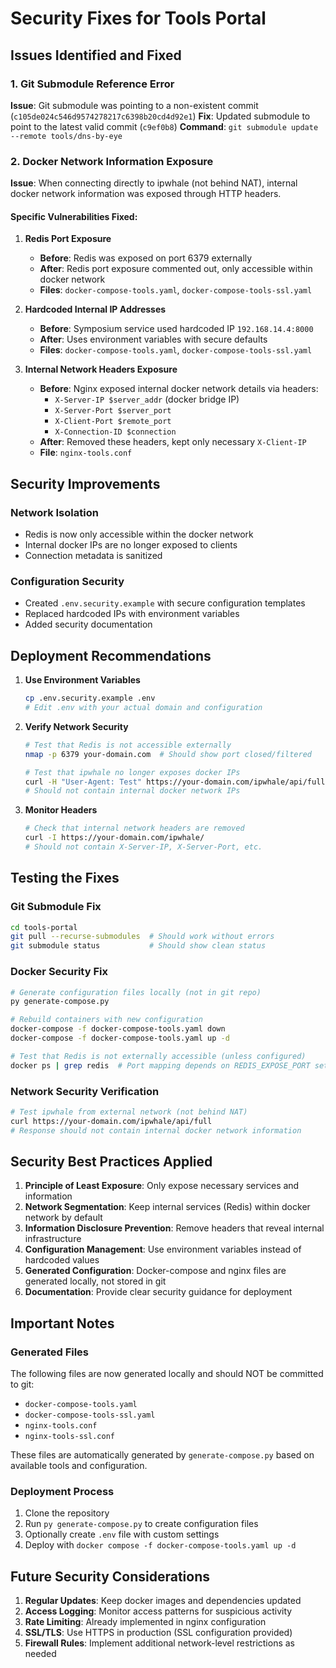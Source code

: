 # Security Fixes for Tools Portal

## Issues Identified and Fixed

### 1. Git Submodule Reference Error
**Issue**: Git submodule was pointing to a non-existent commit (`c105de024c546d9574278217c6398b20cd4d92e1`)
**Fix**: Updated submodule to point to the latest valid commit (`c9ef0b8`)
**Command**: `git submodule update --remote tools/dns-by-eye`

### 2. Docker Network Information Exposure
**Issue**: When connecting directly to ipwhale (not behind NAT), internal docker network information was exposed through HTTP headers.

#### Specific Vulnerabilities Fixed:

1. **Redis Port Exposure**
   - **Before**: Redis was exposed on port 6379 externally
   - **After**: Redis port exposure commented out, only accessible within docker network
   - **Files**: `docker-compose-tools.yaml`, `docker-compose-tools-ssl.yaml`

2. **Hardcoded Internal IP Addresses**
   - **Before**: Symposium service used hardcoded IP `192.168.14.4:8000`
   - **After**: Uses environment variables with secure defaults
   - **Files**: `docker-compose-tools.yaml`, `docker-compose-tools-ssl.yaml`

3. **Internal Network Headers Exposure**
   - **Before**: Nginx exposed internal docker network details via headers:
     - `X-Server-IP $server_addr` (docker bridge IP)
     - `X-Server-Port $server_port`
     - `X-Client-Port $remote_port`
     - `X-Connection-ID $connection`
   - **After**: Removed these headers, kept only necessary `X-Client-IP`
   - **File**: `nginx-tools.conf`

## Security Improvements

### Network Isolation
- Redis is now only accessible within the docker network
- Internal docker IPs are no longer exposed to clients
- Connection metadata is sanitized

### Configuration Security
- Created `.env.security.example` with secure configuration templates
- Replaced hardcoded IPs with environment variables
- Added security documentation

## Deployment Recommendations

1. **Use Environment Variables**
   ```bash
   cp .env.security.example .env
   # Edit .env with your actual domain and configuration
   ```

2. **Verify Network Security**
   ```bash
   # Test that Redis is not accessible externally
   nmap -p 6379 your-domain.com  # Should show port closed/filtered
   
   # Test that ipwhale no longer exposes docker IPs
   curl -H "User-Agent: Test" https://your-domain.com/ipwhale/api/full
   # Should not contain internal docker network IPs
   ```

3. **Monitor Headers**
   ```bash
   # Check that internal network headers are removed
   curl -I https://your-domain.com/ipwhale/
   # Should not contain X-Server-IP, X-Server-Port, etc.
   ```

## Testing the Fixes

### Git Submodule Fix
```bash
cd tools-portal
git pull --recurse-submodules  # Should work without errors
git submodule status           # Should show clean status
```

### Docker Security Fix
```bash
# Generate configuration files locally (not in git repo)
py generate-compose.py

# Rebuild containers with new configuration
docker-compose -f docker-compose-tools.yaml down
docker-compose -f docker-compose-tools.yaml up -d

# Test that Redis is not externally accessible (unless configured)
docker ps | grep redis  # Port mapping depends on REDIS_EXPOSE_PORT setting
```

### Network Security Verification
```bash
# Test ipwhale from external network (not behind NAT)
curl https://your-domain.com/ipwhale/api/full
# Response should not contain internal docker network information
```

## Security Best Practices Applied

1. **Principle of Least Exposure**: Only expose necessary services and information
2. **Network Segmentation**: Keep internal services (Redis) within docker network by default
3. **Information Disclosure Prevention**: Remove headers that reveal internal infrastructure
4. **Configuration Management**: Use environment variables instead of hardcoded values
5. **Generated Configuration**: Docker-compose and nginx files are generated locally, not stored in git
6. **Documentation**: Provide clear security guidance for deployment

## Important Notes

### Generated Files
The following files are now generated locally and should NOT be committed to git:
- `docker-compose-tools.yaml`
- `docker-compose-tools-ssl.yaml`
- `nginx-tools.conf`
- `nginx-tools-ssl.conf`

These files are automatically generated by `generate-compose.py` based on available tools and configuration.

### Deployment Process
1. Clone the repository
2. Run `py generate-compose.py` to create configuration files
3. Optionally create `.env` file with custom settings
4. Deploy with `docker compose -f docker-compose-tools.yaml up -d`

## Future Security Considerations

1. **Regular Updates**: Keep docker images and dependencies updated
2. **Access Logging**: Monitor access patterns for suspicious activity
3. **Rate Limiting**: Already implemented in nginx configuration
4. **SSL/TLS**: Use HTTPS in production (SSL configuration provided)
5. **Firewall Rules**: Implement additional network-level restrictions as needed